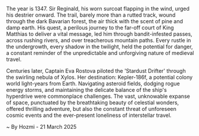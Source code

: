 
The year is 1347.  Sir Reginald, his worn surcoat flapping in the wind, urged his destrier onward.  The trail, barely more than a rutted track, wound through the dark Bavarian forest, the air thick with the scent of pine and damp earth.  His quest, a perilous journey to the far-off court of King Matthias to deliver a vital message, led him through bandit-infested passes, across rushing rivers, and over treacherous mountain paths.  Every rustle in the undergrowth, every shadow in the twilight, held the potential for danger, a constant reminder of the unpredictable and unforgiving nature of medieval travel.

Centuries later, Captain Eva Rostova piloted the 'Stardust Drifter' through the swirling nebula of Xylos.  Her destination: Kepler-186f, a potential colony world light-years from Earth.  Navigating asteroid fields, dodging rogue energy storms, and maintaining the delicate balance of the ship's hyperdrive were commonplace challenges.  The vast, unknowable expanse of space, punctuated by the breathtaking beauty of celestial wonders, offered thrilling adventure, but also the constant threat of unforeseen cosmic events and the ever-present loneliness of interstellar travel.

~ By Hozmi - 21 March 2025

